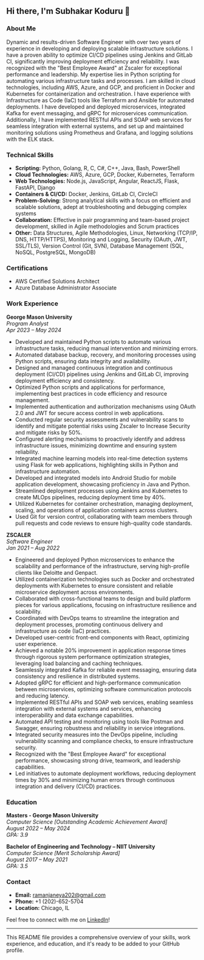 ## Hi there, I'm Subhakar Koduru 👋

### About Me
Dynamic and results-driven Software Engineer with over two years of experience in developing and deploying scalable infrastructure solutions. I have a proven ability to optimize CI/CD pipelines using Jenkins and GitLab CI, significantly improving deployment efficiency and reliability. I was recognized with the "Best Employee Award" at Zscaler for exceptional performance and leadership. My expertise lies in Python scripting for automating various infrastructure tasks and processes. I am skilled in cloud technologies, including AWS, Azure, and GCP, and proficient in Docker and Kubernetes for containerization and orchestration. I have experience with Infrastructure as Code (IaC) tools like Terraform and Ansible for automated deployments. I have developed and deployed microservices, integrated Kafka for event messaging, and gRPC for microservices communication. Additionally, I have implemented RESTful APIs and SOAP web services for seamless integration with external systems, and set up and maintained monitoring solutions using Prometheus and Grafana, and logging solutions with the ELK stack.

### Technical Skills
- **Scripting:** Python, Golang, R, C, C#, C++, Java, Bash, PowerShell
- **Cloud Technologies:** AWS, Azure, GCP, Docker, Kubernetes, Terraform
- **Web Technologies:** Node.js, JavaScript, Angular, ReactJS, Flask, FastAPI, Django
- **Containers & CI/CD:** Docker, Jenkins, GitLab CI, CircleCI
- **Problem-Solving:** Strong analytical skills with a focus on efficient and scalable solutions, adept at troubleshooting and debugging complex systems
- **Collaboration:** Effective in pair programming and team-based project development, skilled in Agile methodologies and Scrum practices
- **Other:** Data Structures, Agile Methodologies, Linux, Networking (TCP/IP, DNS, HTTP/HTTPS), Monitoring and Logging, Security (OAuth, JWT, SSL/TLS), Version Control (Git, SVN), Database Management (SQL, NoSQL, PostgreSQL, MongoDB)

### Certifications
- AWS Certified Solutions Architect
- Azure Database Administrator Associate

### Work Experience

**George Mason University**  
*Program Analyst*  
*Apr 2023 – May 2024*
- Developed and maintained Python scripts to automate various infrastructure tasks, reducing manual intervention and minimizing errors.
- Automated database backup, recovery, and monitoring processes using Python scripts, ensuring data integrity and availability.
- Designed and managed continuous integration and continuous deployment (CI/CD) pipelines using Jenkins and GitLab CI, improving deployment efficiency and consistency.
- Optimized Python scripts and applications for performance, implementing best practices in code efficiency and resource management.
- Implemented authentication and authorization mechanisms using OAuth 2.0 and JWT for secure access control in web applications.
- Conducted regular security assessments and vulnerability scans to identify and mitigate potential risks using Zscaler to Increase Security and mitigate risks by 50%.
- Configured alerting mechanisms to proactively identify and address infrastructure issues, minimizing downtime and ensuring system reliability.
- Integrated machine learning models into real-time detection systems using Flask for web applications, highlighting skills in Python and infrastructure automation.
- Developed and integrated models into Android Studio for mobile application development, showcasing proficiency in Java and Python.
- Streamlined deployment processes using Jenkins and Kubernetes to create MLOps pipelines, reducing deployment time by 40%.
- Utilized Kubernetes for container orchestration, managing deployment, scaling, and operations of application containers across clusters.
- Used Git for version control, collaborating with team members through pull requests and code reviews to ensure high-quality code standards.

**ZSCALER**  
*Software Engineer*  
*Jan 2021 – Aug 2022*
- Engineered and deployed Python microservices to enhance the scalability and performance of the infrastructure, serving high-profile clients like Deloitte and Genpact.
- Utilized containerization technologies such as Docker and orchestrated deployments with Kubernetes to ensure consistent and reliable microservice deployment across environments.
- Collaborated with cross-functional teams to design and build platform pieces for various applications, focusing on infrastructure resilience and scalability.
- Coordinated with DevOps teams to streamline the integration and deployment processes, promoting continuous delivery and infrastructure as code (IaC) practices.
- Developed user-centric front-end components with React, optimizing user experience.
- Achieved a notable 20% improvement in application response times through rigorous system performance optimization strategies, leveraging load balancing and caching techniques.
- Seamlessly integrated Kafka for reliable event messaging, ensuring data consistency and resilience in distributed systems.
- Adopted gRPC for efficient and high-performance communication between microservices, optimizing software communication protocols and reducing latency.
- Implemented RESTful APIs and SOAP web services, enabling seamless integration with external systems and services, enhancing interoperability and data exchange capabilities.
- Automated API testing and monitoring using tools like Postman and Swagger, ensuring robustness and reliability in service integrations.
- Integrated security measures into the DevOps pipeline, including vulnerability scanning and compliance checks, to ensure infrastructure security.
- Recognized with the "Best Employee Award" for exceptional performance, showcasing strong drive, teamwork, and leadership capabilities.
- Led initiatives to automate deployment workflows, reducing deployment times by 30% and minimizing human errors through continuous integration and delivery (CI/CD) practices.

### Education

**Masters - George Mason University**  
*Computer Science [Outstanding Academic Achievement Award]*  
*August 2022 – May 2024*  
*GPA: 3.9*

**Bachelor of Engineering and Technology – NIIT University**  
*Computer Science [Merit Scholarship Award]*  
*August 2017 – May 2021*  
*GPA: 3.5*

### Contact
- **Email:** ramanjaneya202@gmail.com
- **Phone:** +1 (202)-652-5704
- **Location:** Chicago, IL

Feel free to connect with me on [LinkedIn](https://www.linkedin.com/in/subhakar-koduru-6b1b3a1b9/)!

---

This README file provides a comprehensive overview of your skills, work experience, and education, and it's ready to be added to your GitHub profile.
